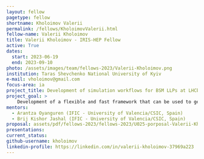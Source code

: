 ```yaml
---
layout: fellow
pagetype: fellow
shortname: Kholoimov Valerii
permalink: /fellows/KholoimovValerii.html
fellow-name: Valerii Kholoimov
title: Valerii Kholoimov - IRIS-HEP Fellow
active: True
dates:
  start: 2023-06-19
  end: 2023-09-10
photo: /assets/images/team/fellows-2023/Valerii-Kholoimov.png
institution: Taras Shevchenko National University of Kyiv
e-mail: vholoimov@gmail.com
focus-area: ia
project_title: Development of simulation workflows for BSM LLPs at LHCb
project_goal: >
    Development of a flexible and fast framework that can be used to generate different models with different properties.
mentors:
  - Arantza Oyanguren (IFIC - University of Valencia/CSIC, Spain)
  - Brij Kishor Jashal (IFIC - University of Valencia/CSIC, Spain)
proposal: assets/pdf/fellows-2023/fellows-2023/U025-porposal-Valerii-Kholoimov.pdf
presentations:
current_status:
github-username: kholoimov
linkedin-profile: https://linkedin.com/in/valerii-kholoimov-37969a223
---
```

